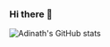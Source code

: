 ### Hi there 👋
![Adinath's GitHub stats](https://github-readme-stats.vercel.app/api?username=Adinath03&show_icons=true&theme=radical)
<!--
**Adinath03/Adinath03** is a ✨ _special_ ✨ repository because its `README.md` (this file) appears on your GitHub profile.

Here are some ideas to get you started:

- 🔭 I’m currently working on ...
- 🌱 I’m currently learning ...
- 👯 I’m looking to collaborate on ...
- 🤔 I’m looking for help with ...
- 💬 Ask me about ...
- 📫 How to reach me: ...
- 😄 Pronouns: ...
- ⚡ Fun fact: ...
-->
